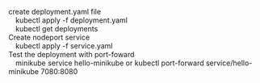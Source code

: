 create deployment.yaml file \
    &emsp;kubectl apply -f deployment.yaml \
    &emsp;kubectl get deployments \
Create nodeport service \
    &emsp;kubectl apply -f service.yaml \
Test the deployment with port-foward \
    &emsp;minikube service hello-minikube or kubectl port-forward service/hello-minikube 7080:8080
